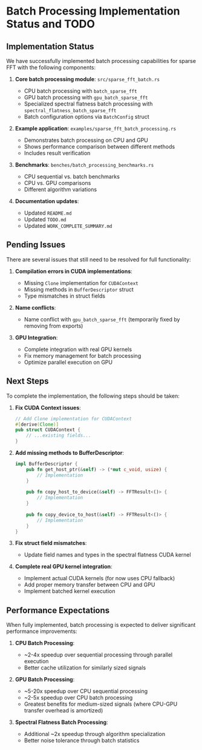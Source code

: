 # Batch Processing Implementation Status and TODO

## Implementation Status

We have successfully implemented batch processing capabilities for sparse FFT with the following components:

1. **Core batch processing module**: `src/sparse_fft_batch.rs`
   - CPU batch processing with `batch_sparse_fft`
   - GPU batch processing with `gpu_batch_sparse_fft`
   - Specialized spectral flatness batch processing with `spectral_flatness_batch_sparse_fft`
   - Batch configuration options via `BatchConfig` struct

2. **Example application**: `examples/sparse_fft_batch_processing.rs`
   - Demonstrates batch processing on CPU and GPU
   - Shows performance comparison between different methods
   - Includes result verification

3. **Benchmarks**: `benches/batch_processing_benchmarks.rs`
   - CPU sequential vs. batch benchmarks
   - CPU vs. GPU comparisons
   - Different algorithm variations

4. **Documentation updates**:
   - Updated `README.md`
   - Updated `TODO.md`
   - Updated `WORK_COMPLETE_SUMMARY.md`

## Pending Issues

There are several issues that still need to be resolved for full functionality:

1. **Compilation errors in CUDA implementations**:
   - Missing `Clone` implementation for `CUDAContext`
   - Missing methods in `BufferDescriptor` struct
   - Type mismatches in struct fields

2. **Name conflicts**:
   - Name conflict with `gpu_batch_sparse_fft` (temporarily fixed by removing from exports)

3. **GPU Integration**:
   - Complete integration with real GPU kernels
   - Fix memory management for batch processing
   - Optimize parallel execution on GPU

## Next Steps

To complete the implementation, the following steps should be taken:

1. **Fix CUDA Context issues**:
   ```rust
   // Add Clone implementation for CUDAContext
   #[derive(Clone)]
   pub struct CUDAContext {
       // ...existing fields...
   }
   ```

2. **Add missing methods to BufferDescriptor**:
   ```rust
   impl BufferDescriptor {
       pub fn get_host_ptr(&self) -> (*mut c_void, usize) {
           // Implementation
       }
       
       pub fn copy_host_to_device(&self) -> FFTResult<()> {
           // Implementation
       }
       
       pub fn copy_device_to_host(&self) -> FFTResult<()> {
           // Implementation
       }
   }
   ```

3. **Fix struct field mismatches**:
   - Update field names and types in the spectral flatness CUDA kernel

4. **Complete real GPU kernel integration**:
   - Implement actual CUDA kernels (for now uses CPU fallback)
   - Add proper memory transfer between CPU and GPU
   - Implement batched kernel execution

## Performance Expectations

When fully implemented, batch processing is expected to deliver significant performance improvements:

1. **CPU Batch Processing**:
   - ~2-4x speedup over sequential processing through parallel execution
   - Better cache utilization for similarly sized signals

2. **GPU Batch Processing**:
   - ~5-20x speedup over CPU sequential processing
   - ~2-5x speedup over CPU batch processing
   - Greatest benefits for medium-sized signals (where CPU-GPU transfer overhead is amortized)

3. **Spectral Flatness Batch Processing**:
   - Additional ~2x speedup through algorithm specialization
   - Better noise tolerance through batch statistics